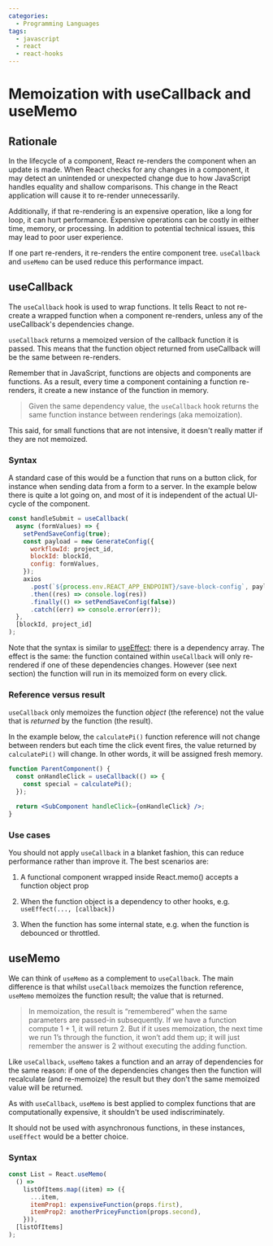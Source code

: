 ```yaml
---
categories:
  - Programming Languages
tags:
  - javascript
  - react
  - react-hooks
---
```


# Memoization with useCallback and useMemo

## Rationale

In the lifecycle of a component, React re-renders the component when an update
is made. When React checks for any changes in a component, it may detect an
unintended or unexpected change due to how JavaScript handles equality and
shallow comparisons. This change in the React application will cause it to
re-render unnecessarily.

Additionally, if that re-rendering is an expensive operation, like a long for
loop, it can hurt performance. Expensive operations can be costly in either
time, memory, or processing. In addition to potential technical issues, this may
lead to poor user experience.

If one part re-renders, it re-renders the entire component tree. `useCallback`
and `useMemo` can be used reduce this performance impact.

## useCallback

The `useCallback` hook is used to wrap functions. It tells React to not
re-create a wrapped function when a component re-renders, unless any of the
useCallback's dependencies change.

`useCallback` returns a memoized version of the callback function it is passed.
This means that the function object returned from useCallback will be the same
between re-renders.

Remember that in JavaScript, functions are objects and components are functions.
As a result, every time a component containing a function re-renders, it create
a new instance of the function in memory.

> Given the same dependency value, the `useCallback` hook returns the same
> function instance between renderings (aka memoization).

This said, for small functions that are not intensive, it doesn't really matter
if they are not memoized.

### Syntax

A standard case of this would be a function that runs on a button click, for
instance when sending data from a form to a server. In the example below there
is quite a lot going on, and most of it is independent of the actual UI-cycle of
the component.

```jsx
const handleSubmit = useCallback(
  async (formValues) => {
    setPendSaveConfig(true);
    const payload = new GenerateConfig({
      workflowId: project_id,
      blockId: blockId,
      config: formValues,
    });
    axios
      .post(`${process.env.REACT_APP_ENDPOINT}/save-block-config`, payload)
      .then((res) => console.log(res))
      .finally(() => setPendSaveConfig(false))
      .catch((err) => console.error(err));
  },
  [blockId, project_id]
);
```

Note that the syntax is similar to [useEffect](useEffect.md): there is a
dependency array. The effect is the same: the function contained within
`useCallback` will only re-rendered if one of these dependencies changes.
However (see next section) the function will run in its memoized form on every
click.

### Reference versus result

`useCallback` only memoizes the function _object_ (the reference) not the value
that is _returned_ by the function (the result).

In the example below, the `calculatePi()` function reference will not change
between renders but each time the click event fires, the value returned by
`calculatePi()` will change. In other words, it will be assigned fresh memory.

```jsx
function ParentComponent() {
  const onHandleClick = useCallback(() => {
    const special = calculatePi();
  });

  return <SubComponent handleClick={onHandleClick} />;
}
```

### Use cases

You should not apply `useCallback` in a blanket fashion, this can reduce
performance rather than improve it. The best scenarios are:

1. A functional component wrapped inside React.memo() accepts a function object
   prop

2. When the function object is a dependency to other hooks, e.g.
   `useEffect(..., [callback])`

3. When the function has some internal state, e.g. when the function is
   debounced or throttled.

## useMemo

We can think of `useMemo` as a complement to `useCallback`. The main difference
is that whilst `useCallback` memoizes the function reference, `useMemo` memoizes
the function result; the value that is returned.

> In memoization, the result is “remembered” when the same parameters are
> passed-in subsequently. If we have a function compute 1 + 1, it will return 2.
> But if it uses memoization, the next time we run 1’s through the function, it
> won’t add them up; it will just remember the answer is 2 without executing the
> adding function.

Like `useCallback`, `useMemo` takes a function and an array of dependencies for
the same reason: if one of the dependencies changes then the function will
recalculate (and re-memoize) the result but they don't the same memoized value
will be returned.

As with `useCallback`, `useMemo` is best applied to complex functions that are
computationally expensive, it shouldn't be used indiscriminately.

It should not be used with asynchronous functions, in these instances,
`useEffect` would be a better choice.

### Syntax

```jsx
const List = React.useMemo(
  () =>
    listOfItems.map((item) => ({
      ...item,
      itemProp1: expensiveFunction(props.first),
      itemProp2: anotherPriceyFunction(props.second),
    })),
  [listOfItems]
);
```
